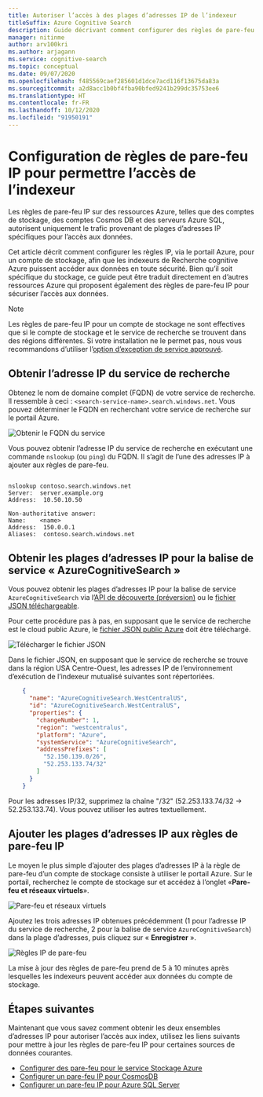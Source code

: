 ```yaml
---
title: Autoriser l’accès à des plages d’adresses IP de l’indexeur
titleSuffix: Azure Cognitive Search
description: Guide décrivant comment configurer des règles de pare-feu IP afin que les indexeurs puissent y accéder.
manager: nitinme
author: arv100kri
ms.author: arjagann
ms.service: cognitive-search
ms.topic: conceptual
ms.date: 09/07/2020
ms.openlocfilehash: f485569caef285601d1dce7acd116f13675da83a
ms.sourcegitcommit: a2d8acc1b0bf4fba90bfed9241b299dc35753ee6
ms.translationtype: HT
ms.contentlocale: fr-FR
ms.lasthandoff: 10/12/2020
ms.locfileid: "91950191"
---
```

# <a name="setting-up-ip-firewall-rules-to-enable-indexer-access"></a>Configuration de règles de pare-feu IP pour permettre l’accès de l’indexeur

Les règles de pare-feu IP sur des ressources Azure, telles que des comptes de stockage, des comptes Cosmos DB et des serveurs Azure SQL, autorisent uniquement le trafic provenant de plages d’adresses IP spécifiques pour l’accès aux données.

Cet article décrit comment configurer les règles IP, via le portail Azure, pour un compte de stockage, afin que les indexeurs de Recherche cognitive Azure puissent accéder aux données en toute sécurité. Bien qu’il soit spécifique du stockage, ce guide peut être traduit directement en d’autres ressources Azure qui proposent également des règles de pare-feu IP pour sécuriser l’accès aux données.

> [!NOTE]
> Les règles de pare-feu IP pour un compte de stockage ne sont effectives que si le compte de stockage et le service de recherche se trouvent dans des régions différentes. Si votre installation ne le permet pas, nous vous recommandons d’utiliser l’[option d’exception de service approuvé](search-indexer-howto-access-trusted-service-exception.md).

## <a name="get-the-ip-address-of-the-search-service"></a>Obtenir l’adresse IP du service de recherche

Obtenez le nom de domaine complet (FQDN) de votre service de recherche. Il ressemble à ceci : `<search-service-name>.search.windows.net`. Vous pouvez déterminer le FQDN en recherchant votre service de recherche sur le portail Azure.

   ![Obtenir le FQDN du service](media\search-indexer-howto-secure-access\search-service-portal.png "Obtenir le FQDN du service")

Vous pouvez obtenir l’adresse IP du service de recherche en exécutant une commande `nslookup` (ou `ping`) du FQDN. Il s’agit de l’une des adresses IP à ajouter aux règles de pare-feu.

```azurepowershell

nslookup contoso.search.windows.net
Server:  server.example.org
Address:  10.50.10.50

Non-authoritative answer:
Name:    <name>
Address:  150.0.0.1
Aliases:  contoso.search.windows.net
```

## <a name="get-the-ip-address-ranges-for-azurecognitivesearch-service-tag"></a>Obtenir les plages d’adresses IP pour la balise de service « AzureCognitiveSearch »

Vous pouvez obtenir les plages d’adresses IP pour la balise de service `AzureCognitiveSearch` via l’[API de découverte (préversion)](../virtual-network/service-tags-overview.md#use-the-service-tag-discovery-api-public-preview) ou le [fichier JSON téléchargeable](../virtual-network/service-tags-overview.md#discover-service-tags-by-using-downloadable-json-files).

Pour cette procédure pas à pas, en supposant que le service de recherche est le cloud public Azure, le [fichier JSON public Azure](https://www.microsoft.com/download/details.aspx?id=56519) doit être téléchargé.

   ![Télécharger le fichier JSON](media\search-indexer-howto-secure-access\service-tag.png "Télécharger un fichier JSON")

Dans le fichier JSON, en supposant que le service de recherche se trouve dans la région USA Centre-Ouest, les adresses IP de l’environnement d’exécution de l’indexeur mutualisé suivantes sont répertoriées.

```json
    {
      "name": "AzureCognitiveSearch.WestCentralUS",
      "id": "AzureCognitiveSearch.WestCentralUS",
      "properties": {
        "changeNumber": 1,
        "region": "westcentralus",
        "platform": "Azure",
        "systemService": "AzureCognitiveSearch",
        "addressPrefixes": [
          "52.150.139.0/26",
          "52.253.133.74/32"
        ]
      }
    }
```

Pour les adresses IP/32, supprimez la chaîne "/32" (52.253.133.74/32 -> 52.253.133.74). Vous pouvez utiliser les autres textuellement.

## <a name="add-the-ip-address-ranges-to-ip-firewall-rules"></a>Ajouter les plages d’adresses IP aux règles de pare-feu IP

Le moyen le plus simple d’ajouter des plages d’adresses IP à la règle de pare-feu d’un compte de stockage consiste à utiliser le portail Azure. Sur le portail, recherchez le compte de stockage sur et accédez à l’onglet «**Pare-feu et réseaux virtuels**».

   ![Pare-feu et réseaux virtuels](media\search-indexer-howto-secure-access\storage-firewall.png "Pare-feu et réseaux virtuels")

Ajoutez les trois adresses IP obtenues précédemment (1 pour l’adresse IP du service de recherche, 2 pour la balise de service `AzureCognitiveSearch`) dans la plage d’adresses, puis cliquez sur « **Enregistrer** ».

   ![Règles IP de pare-feu](media\search-indexer-howto-secure-access\storage-firewall-ip.png "Règles IP de pare-feu")

La mise à jour des règles de pare-feu prend de 5 à 10 minutes après lesquelles les indexeurs peuvent accéder aux données du compte de stockage.

## <a name="next-steps"></a>Étapes suivantes

Maintenant que vous savez comment obtenir les deux ensembles d’adresses IP pour autoriser l’accès aux index, utilisez les liens suivants pour mettre à jour les règles de pare-feu IP pour certaines sources de données courantes.

- [Configurer des pare-feu pour le service Stockage Azure](../storage/common/storage-network-security.md)
- [Configurer un pare-feu IP pour CosmosDB](../cosmos-db/firewall-support.md)
- [Configurer un pare-feu IP pour Azure SQL Server](../azure-sql/database/firewall-configure.md)